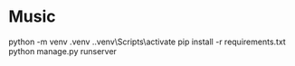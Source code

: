 # Music
python -m venv .venv 
.\.venv\Scripts\activate
pip install -r requirements.txt
python manage.py runserver